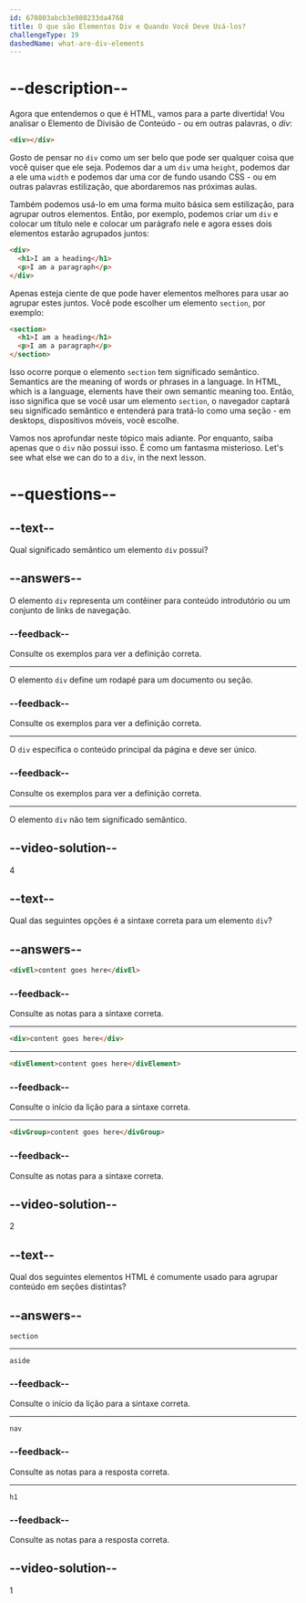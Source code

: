 ```yaml
---
id: 670803abcb3e980233da4768
title: O que são Elementos Div e Quando Você Deve Usá-los?
challengeType: 19
dashedName: what-are-div-elements
---
```


# --description--

Agora que entendemos o que é HTML, vamos para a parte divertida! Vou analisar o Elemento de Divisão de Conteúdo - ou em outras palavras, o *div*:

```html
<div></div>
```

Gosto de pensar no `div` como um ser belo que pode ser qualquer coisa que você quiser que ele seja. Podemos dar a um `div` uma `height`, podemos dar a ele uma `width` e podemos dar uma cor de fundo usando CSS - ou em outras palavras estilização, que abordaremos nas próximas aulas.

Também podemos usá-lo em uma forma muito básica sem estilização, para agrupar outros elementos. Então, por exemplo, podemos criar um `div` e colocar um título nele e colocar um parágrafo nele e agora esses dois elementos estarão agrupados juntos:

```html
<div>
  <h1>I am a heading</h1>
  <p>I am a paragraph</p>
</div>
```

Apenas esteja ciente de que pode haver elementos melhores para usar ao agrupar estes juntos. Você pode escolher um elemento `section`, por exemplo:

```html
<section>
  <h1>I am a heading</h1>
  <p>I am a paragraph</p>
</section>
```

Isso ocorre porque o elemento `section` tem significado semântico.  Semantics are the meaning of words or phrases in a language.  In HTML, which is a language, elements have their own semantic meaning too. Então, isso significa que se você usar um elemento `section`, o navegador captará seu significado semântico e entenderá para tratá-lo como uma seção - em desktops, dispositivos móveis, você escolhe. 

Vamos nos aprofundar neste tópico mais adiante. Por enquanto, saiba apenas que o `div` não possui isso. É como um fantasma misterioso.  Let's see what else we can do to a `div`, in the next lesson.

# --questions--

## --text--

Qual significado semântico um elemento `div` possui?

## --answers--

O elemento `div` representa um contêiner para conteúdo introdutório ou um conjunto de links de navegação.

### --feedback--

Consulte os exemplos para ver a definição correta.

---

O elemento `div` define um rodapé para um documento ou seção.

### --feedback--

Consulte os exemplos para ver a definição correta.

---

O `div` especifica o conteúdo principal da página e deve ser único.

### --feedback--

Consulte os exemplos para ver a definição correta.

---

O elemento `div` não tem significado semântico.

## --video-solution--

4

## --text--

Qual das seguintes opções é a sintaxe correta para um elemento `div`?

## --answers--

```html
<divEl>content goes here</divEl>
```

### --feedback--

Consulte as notas para a sintaxe correta.

---

```html
<div>content goes here</div>
```

---

```html
<divElement>content goes here</divElement>
```

### --feedback--

Consulte o início da lição para a sintaxe correta.

---

```html
<divGroup>content goes here</divGroup>
```

### --feedback--

Consulte as notas para a sintaxe correta.

## --video-solution--

2

## --text--

Qual dos seguintes elementos HTML é comumente usado para agrupar conteúdo em seções distintas?

## --answers--

`section`

---

`aside`

### --feedback--

Consulte o início da lição para a sintaxe correta.

---

`nav`

### --feedback--

Consulte as notas para a resposta correta.

---

`h1`

### --feedback--

Consulte as notas para a resposta correta.

## --video-solution--

1
